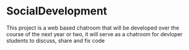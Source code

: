 # SocialDevelopment
This project is a web based chatroom that will be developed over the course of the next year or two, it will serve as a chatroom for devloper students to discuss, share and fix code
